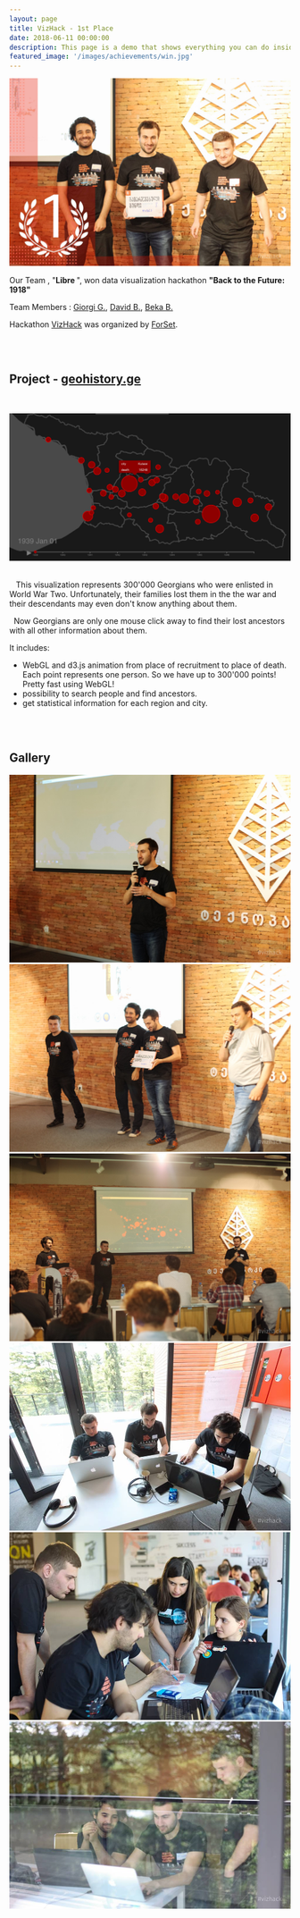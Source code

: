 ```yaml
---
layout: page
title: VizHack - 1st Place
date: 2018-06-11 00:00:00
description: This page is a demo that shows everything you can do inside portfolio and blog posts.
featured_image: '/images/achievements/win.jpg'
---
```


![](/images/achievements/win.jpg)


Our Team , "<b>Libre </b>",  won data visualization hackathon  <b>"Back to the Future: 1918"</b> 




Team Members :  [Giorgi G.](https://giorgi-ghviniashvili.github.io/),    [David B.](#),   [Beka B.](https://github.com/beqa-bumbeishvili)


Hackathon [VizHack](https://vizhack.ge/en/) was organized by [ForSet](https://forset.ge/).


<br/><br/>
## Project  - [geohistory.ge](https://geohistory.ge/)

<br/>

[<img src="/images/achievements/geohistory.png">](https://geohistory.ge/)
<br/><br/>

&nbsp;&nbsp; This visualization represents 300'000 Georgians who were enlisted in World War Two. Unfortunately, their families lost them in the the war and their descendants may even don't know anything about them.


&nbsp;&nbsp;Now Georgians are only one mouse click away to find their lost ancestors with all other information about them.


It includes:
* WebGL and d3.js animation from place of recruitment to place of death. Each point represents one person. So we have up to 300'000 points! Pretty fast using WebGL!
* possibility to search people and find ancestors.
* get statistical information for each region and city.



<br/> <br/>
## Gallery


<div class="gallery" data-columns="3">
	<img src="/images/achievements/vizhack/1.jpg">
    <img src="/images/achievements/vizhack/2.jpg">
    <img src="/images/achievements/vizhack/4.jpg">
    <img src="/images/achievements/vizhack/6.jpg">
    <img src="/images/achievements/vizhack/7.jpg">
    <img src="/images/achievements/vizhack/8.jpg">
	
</div>
